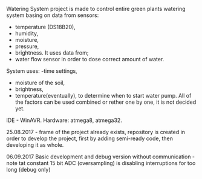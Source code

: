 Watering System project is made to control entire green plants watering system basing on data from sensors:
- temperature (DS18B20),
- humidity,
- moisture,
- pressure, 
- brightness.
It uses data from;
- water flow sensor
in order to dose correct amount of water.

System uses: 
-time settings, 
- moisture of the soil,
- brightness,
- temperature(eventually),
to determine when to start water pump. All of the factors can be used combined or rether one by one, 
it is not decided yet.

IDE - WinAVR.
Hardware:
atmega8,
atmega32.

25.08.2017 - frame of the project already exists, repository is created in order to develop the project, first by adding 
semi-ready code, then developing it as whole.

06.09.2017
Basic development and debug version without communication 
-note tat constant 15 bit ADC (oversampling) is disabling interruptions for too long (debug only)